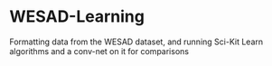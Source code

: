 # WESAD-Learning
Formatting data from the WESAD dataset, and running Sci-Kit Learn algorithms and a conv-net on it for comparisons
